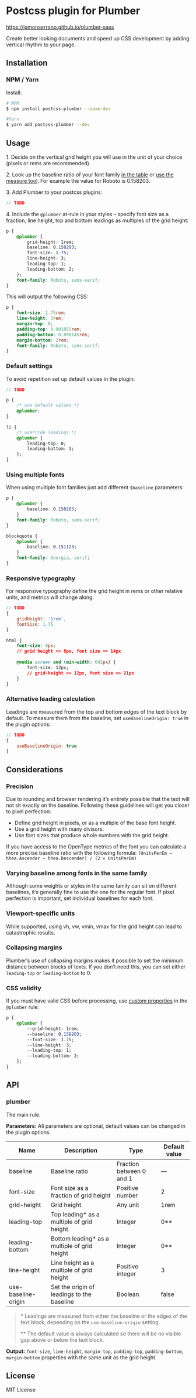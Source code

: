 # Postcss plugin for Plumber
https://jamonserrano.github.io/plumber-sass

Create better looking documents and speed up CSS development by adding vertical rhythm to your page.


## Installation

### NPM / Yarn
Install:

```sh
# NPM
$ npm install postcss-plumber --save-dev

#Yarn
$ yarn add postcss-plumber --dev
```

## Usage
1\. Decide on the vertical grid height you will use in the unit of your choice (pixels or rems are recommended).

2\. Look up the baseline ratio of your font family [in the table](https://jamonserrano.github.io/plumber-sass/baselines/) or [use the measure tool](https://jamonserrano.github.io/plumber-sass/measure/). For example the value for Roboto is 0.158203.

3\. Add Plumber to your postcss plugins:
```js
// TODO
```

4\. Include the `@plumber` at-rule in your styles – specify font size as a fraction, line height, top and bottom leadings as multiples of the grid height:
```css
p {
	@plumber {
		grid-height: 1rem;
		baseline: 0.158203;
		font-size: 1.75;
		line-height: 3;
		leading-top: 1;
		leading-bottom: 2;
	};
	font-family: Roboto, sans-serif;
}
```

This will output the following CSS:

```css
p {
	font-size: 1.75rem;
	line-height: 3rem;
	margin-top: 0;
	padding-top: 0.901855rem;
	padding-bottom: 0.098145rem;
	margin-bottom: 2rem;
	font-family: Roboto, sans-serif;
}
```

### Default settings
To avoid repetition set up default values in the plugin:

```js
// TODO
```

```css
p {
	/* use default values */
	@plumber;
}

li {
	/* override leadings */
	@plumber {
		leading-top: 0;
		leading-bottom: 1;
	};
}

```

### Using multiple fonts

When using multiple font families just add different `$baseline` parameters:

```css
p {
	@plumber {
		baseline: 0.158203;
	}
	font-family: Roboto, sans-serif;
}

blockquote {
	@plumber {
		baseline: 0.151123;
	}
	font-family: Georgia, serif;
}
```

### Responsive typography
For responsive typography define the grid height in rems or other relative units, and metrics will change along.

```js
// TODO
{
	gridHeight: '1rem',
	fontSize: 1.75
}
```

```css
html {
	font-size: 8px;
	// grid height => 8px, font size => 14px
	
	@media screen and (min-width: 641px) {
		font-size: 12px;
		// grid-height => 12px, font size => 21px
	}
}
```

### Alternative leading calculation
Leadings are measured from the top and bottom edges of the text block by default. To measure them from the baseline, set `useBaselineOrigin: true` in the plugin options:

```js
// TODO
{
	useBaselineOrigin: true
}
```

## Considerations

### Precision
Due to rounding and browser rendering it’s entirely possible that the text will not sit exactly on the baseline. Following these guidelines will get you closer to pixel perfection:

* Define grid height in pixels, or as a multiple of the base font height.
* Use a grid height with many divisors.
* Use font sizes that produce whole numbers with the grid height.

If you have access to the OpenType metrics of the font you can calculate a more precise baseline ratio with the following formula: `(UnitsPerEm − hhea.Ascender − hhea.Descender) / (2 × UnitsPerEm)`

### Varying baseline among fonts in the same family
Although some weights or styles in the same family can sit on different baselines, it’s generally fine to use the one for the regular font. If pixel perfection is important, set individual baselines for each font.

### Viewport-specific units
While supported, using vh, vw, vmin, vmax for the grid height can lead to catastrophic results.

### Collapsing margins
Plumber’s use of collapsing margins makes it possible to set the minimum distance between blocks of texts. If you don’t need this, you can set either `leading-top` or `leading-bottom` to 0.

### CSS validity
If you must have valid CSS before processing, use [custom properties](https://developer.mozilla.org/en-US/docs/Web/CSS/--*) in the `@plumber` rule:

```css
p {
	@plumber {
		--grid-height: 1rem;
		--baseline: 0.158203;
		--font-size: 1.75;
		--line-height: 3;
		--leading-top: 1;
		--leading-bottom: 2;
	};
}
```

## API

### plumber
The main rule.

**Parameters:** All parameters are optional, default values can be changed in the plugin options.


Name | Description | Type | Default value
---- | ----------- | ---- | -------------
baseline | Baseline ratio | Fraction between 0 and 1 | —
font-size | Font size as a fraction of grid height | Positive number | 2
grid-height | Grid height | Any unit | 1rem
leading-top | Top leading* as a multiple of grid height | Integer | 0**
leading-bottom | Bottom leading* as a multiple of grid height | Integer | 0**
line-height | Line height as a multiple of grid height| Positive integer | 3
use-baseline-origin | Set the origin of leadings to the baseline | Boolean | false

> \* Leadings are measured from either the baseline or the edges of the text block, depending on the `use-baseline-origin` setting.
> 
> \*\* The default value is always calculated so there will be no visible gap above or below the text block.

**Output:** `font-size`, `line-height`, `margin-top`, `padding-top`, `padding-bottom`, `margin-bottom` properties with the same unit as the grid height.

## License
MIT License
